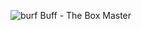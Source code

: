 ![burf](https://user-images.githubusercontent.com/54883521/91638469-c746b200-ea4a-11ea-8085-bed8d67f77e3.jpeg)
Buff - The Box Master
